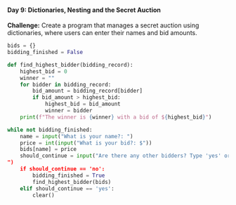 #### Day 9: Dictionaries, Nesting and the Secret Auction
**Challenge:** Create a program that manages a secret auction using dictionaries, where users can enter their names and bid amounts.

```python
bids = {}
bidding_finished = False

def find_highest_bidder(bidding_record):
    highest_bid = 0
    winner = ""
    for bidder in bidding_record:
        bid_amount = bidding_record[bidder]
        if bid_amount > highest_bid:
            highest_bid = bid_amount
            winner = bidder
    print(f"The winner is {winner} with a bid of ${highest_bid}")

while not bidding_finished:
    name = input("What is your name?: ")
    price = int(input("What is your bid?: $"))
    bids[name] = price
    should_continue = input("Are there any other bidders? Type 'yes' or 'no'.
")
    if should_continue == 'no':
        bidding_finished = True
        find_highest_bidder(bids)
    elif should_continue == 'yes':
        clear()
```


